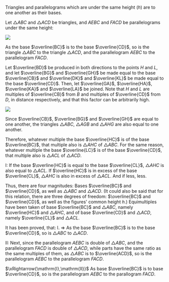 Triangles and parallelograms which are under the same height ($h$) are to one another as their bases.

Let $\triangle{ABC}$ and $\triangle{ACD}$ be triangles, and $AEBC$ and $FACD$ be parallelograms under the same height:

<img src="/assets/images/triangles_parallelograms_base_relations__1.jpg" class="third-width-image"/>

As the base $\overline{BC}$ is to the base $\overline{CD}$, so is the triangle $\triangle{ABC}$ to the triangle $\triangle{ACD}$, and the parallelogram $AEBC$ to the parallelogram $FACD$.

Let $\overline{BD}$ be produced in both directions to the points $H$ and $L$, and let $\overline{BG}$ and $\overline{GH}$ be made equal to the base $\overline{CB}$ and $\overline{DK}$ and $\overline{KL}$ be made equal to the base $\overline{CD}$. Then, let $\overline{GA}$, $\overline{HA}$, $\overline{KA}$ and $\overline{LA}$ be joined. Note that $H$ and $L$ are multiples of $\overline{CB}$ from $B$ and multiples of $\overline{CD}$ from $D$, in distance respectively, and that this factor can be arbitrarily high.

<img src="/assets/images/triangles_parallelograms_base_relations__2.jpg" class="third-width-image"/>

Since $\overline{CB}$, $\overline{BG}$ and $\overline{GH}$ are equal to one another, the triangles $\triangle{ABC}$, $\triangle{AGB}$ and $\triangle{AHG}$ are also equal to one another.

Therefore, whatever multiple the base $\overline{HC}$ is of the base $\overline{BC}$, that multiple also is $\triangle{AHC}$ of $\triangle{ABC}$. For the same reason, whatever multiple the base $\overline{LC}$ is of the base $\overline{CD}$, that multiple also is $\triangle{ACL}$ of $\triangle{ACD}$.

$\mathrm{I}$: If the base $\overline{HC}$ is equal to the base $\overline{CL}$, $\triangle{AHC}$ is also equal to $\triangle{ACL}$. If $\overline{HC}$ is in excess of the base $\overline{CL}$, $\triangle{AHC}$ is also in excess of $\triangle{ACL}$. And if less, less.

Thus, there are four magnitudes: Bases $\overline{BC}$ and $\overline{CD}$, as well as $\triangle{ABC}$ and $\triangle{ACD}$. (It could also be said that for this relation, there are three degrees of freedom: $\overline{BC}$ and $\overline{CD}$, as well as the figures' common height $h$.) Equimultiples have been taken of base $\overline{BC}$ and $\triangle{ABC}$, namely $\overline{HC}$ and $\triangle{AHC}$, and of base $\overline{CD}$ and $\triangle{ACD}$, namely $\overline{CL}$ and $\triangle{ACL}$.

It has been proved, that: $\mathrm{I}$. $\Rightarrow$ As the base $\overline{BC}$ is to the base $\overline{CD}$, so is $\triangle{ABC}$ to $\triangle{ACD}$.

$\mathrm{II}$: Next, since the parallelogram $AEBC$ is double of $\triangle{ABC}$, and the parallelogram $FACD$ is double of $\triangle{ACD}$, while parts have the same ratio as the same multiples of them, as $\triangle{ABC}$ is to $\overline{ACD}$, so is the parallelogram $AEBC$ to the parallelogram $FACD$.

$\xRightarrow{\mathrm{I},\mathrm{II}}$ As base $\overline{BC}$ is to base $\overline{CD}$, so is the parallelogram $AEBC$ to the parallogram $FACD$.